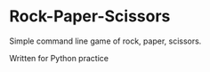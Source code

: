 # Rock-Paper-Scissors
Simple command line game of rock, paper, scissors.

Written for Python practice
